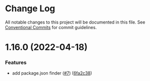# Change Log

All notable changes to this project will be documented in this file.
See [Conventional Commits](https://conventionalcommits.org) for commit guidelines.

# 1.16.0 (2022-04-18)


### Features

* add package.json finder ([#7](https://github.com/action-runner/packages/issues/7)) ([6fa2c38](https://github.com/action-runner/packages/commit/6fa2c387fef63f3c34c245670b7b5969fd9c87cc))
